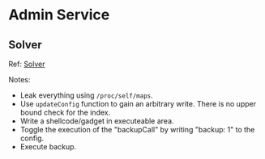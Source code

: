 # Admin Service

## Solver

Ref: [Solver](./solver.py)

Notes:

* Leak everything using `/proc/self/maps`.
* Use `updateConfig` function to gain an arbitrary write. There is no upper bound check for the index.
* Write a shellcode/gadget in executeable area.
* Toggle the execution of the "backupCall" by writing "backup: 1" to the config.
* Execute backup.
